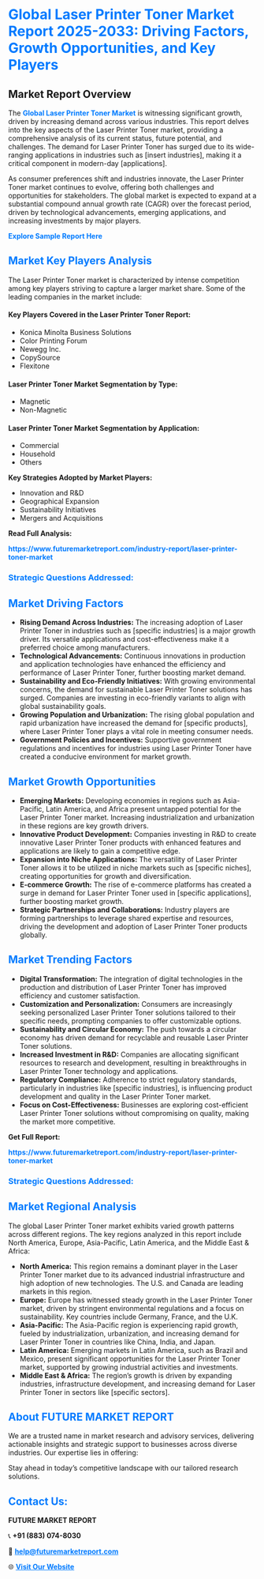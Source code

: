 <h1 style="color: #007BFF;">Global Laser Printer Toner Market Report 2025-2033: Driving Factors, Growth Opportunities, and Key Players</h1>

<section id="overview">
<h2>Market Report Overview</h2>
<p>The <a href="https://www.futuremarketreport.com/industry-report/laser-printer-toner-market" style="color: #007BFF; text-decoration: none;"><strong>Global Laser Printer Toner Market</strong></a> is witnessing significant growth, driven by increasing demand across various industries. This report delves into the key aspects of the Laser Printer Toner market, providing a comprehensive analysis of its current status, future potential, and challenges. The demand for Laser Printer Toner has surged due to its wide-ranging applications in industries such as [insert industries], making it a critical component in modern-day [applications].</p>
<p>As consumer preferences shift and industries innovate, the Laser Printer Toner market continues to evolve, offering both challenges and opportunities for stakeholders. The global market is expected to expand at a substantial compound annual growth rate (CAGR) over the forecast period, driven by technological advancements, emerging applications, and increasing investments by major players.</p>
</section>

<section id="overview">
<p><a href="https://www.futuremarketreport.com/request-sample/reportId=55551" style="color: #007BFF; text-decoration: none;"><strong>Explore Sample Report Here</strong></a></p>
</section>

<section id="key-players">
<h2 style="color: #007BFF;">Market Key Players Analysis</h2>
<p>The Laser Printer Toner market is characterized by intense competition among key players striving to capture a larger market share. Some of the leading companies in the market include:</p>
<h4>Key Players Covered in the Laser Printer Toner Report:</h4>
<ul><li>Konica Minolta Business Solutions</li><li>Color Printing Forum</li><li>Newegg Inc.</li><li>CopySource</li><li>Flexitone</li></ul>
<h4>Laser Printer Toner Market Segmentation by Type:</h4>
<ul><li>Magnetic</li><li>Non-Magnetic</li></ul>

<h4>Laser Printer Toner Market Segmentation by Application:</h4>
<ul><li>Commercial</li><li>Household</li><li>Others</li></ul>
<p><strong>Key Strategies Adopted by Market Players:</strong></p>
<ul>
<li>Innovation and R&D</li>
<li>Geographical Expansion</li>
<li>Sustainability Initiatives</li>
<li>Mergers and Acquisitions</li>
</ul>
</section>

<section>
<p><strong>Read Full Analysis: </strong></p><a href="https://www.futuremarketreport.com/industry-report/laser-printer-toner-market" style="color: #007BFF; text-decoration: none;"><strong>https://www.futuremarketreport.com/industry-report/laser-printer-toner-market</strong></a>
<h3 style="color: #007BFF;">Strategic Questions Addressed:</h3>
</section>

<section id="driving-factors">
<h2 style="color: #007BFF;">Market Driving Factors</h2>
<ul>
<li><strong>Rising Demand Across Industries:</strong> The increasing adoption of Laser Printer Toner in industries such as [specific industries] is a major growth driver. Its versatile applications and cost-effectiveness make it a preferred choice among manufacturers.</li>
<li><strong>Technological Advancements:</strong> Continuous innovations in production and application technologies have enhanced the efficiency and performance of Laser Printer Toner, further boosting market demand.</li>
<li><strong>Sustainability and Eco-Friendly Initiatives:</strong> With growing environmental concerns, the demand for sustainable Laser Printer Toner solutions has surged. Companies are investing in eco-friendly variants to align with global sustainability goals.</li>
<li><strong>Growing Population and Urbanization:</strong> The rising global population and rapid urbanization have increased the demand for [specific products], where Laser Printer Toner plays a vital role in meeting consumer needs.</li>
<li><strong>Government Policies and Incentives:</strong> Supportive government regulations and incentives for industries using Laser Printer Toner have created a conducive environment for market growth.</li>
</ul>
</section>

<section id="growth-opportunities">
<h2 style="color: #007BFF;">Market Growth Opportunities</h2>
<ul>
<li><strong>Emerging Markets:</strong> Developing economies in regions such as Asia-Pacific, Latin America, and Africa present untapped potential for the Laser Printer Toner market. Increasing industrialization and urbanization in these regions are key growth drivers.</li>
<li><strong>Innovative Product Development:</strong> Companies investing in R&D to create innovative Laser Printer Toner products with enhanced features and applications are likely to gain a competitive edge.</li>
<li><strong>Expansion into Niche Applications:</strong> The versatility of Laser Printer Toner allows it to be utilized in niche markets such as [specific niches], creating opportunities for growth and diversification.</li>
<li><strong>E-commerce Growth:</strong> The rise of e-commerce platforms has created a surge in demand for Laser Printer Toner used in [specific applications], further boosting market growth.</li>
<li><strong>Strategic Partnerships and Collaborations:</strong> Industry players are forming partnerships to leverage shared expertise and resources, driving the development and adoption of Laser Printer Toner products globally.</li>
</ul>
</section>

<section id="trending-factors">
<h2 style="color: #007BFF;">Market Trending Factors</h2>
<ul>
<li><strong>Digital Transformation:</strong> The integration of digital technologies in the production and distribution of Laser Printer Toner has improved efficiency and customer satisfaction.</li>
<li><strong>Customization and Personalization:</strong> Consumers are increasingly seeking personalized Laser Printer Toner solutions tailored to their specific needs, prompting companies to offer customizable options.</li>
<li><strong>Sustainability and Circular Economy:</strong> The push towards a circular economy has driven demand for recyclable and reusable Laser Printer Toner solutions.</li>
<li><strong>Increased Investment in R&D:</strong> Companies are allocating significant resources to research and development, resulting in breakthroughs in Laser Printer Toner technology and applications.</li>
<li><strong>Regulatory Compliance:</strong> Adherence to strict regulatory standards, particularly in industries like [specific industries], is influencing product development and quality in the Laser Printer Toner market.</li>
<li><strong>Focus on Cost-Effectiveness:</strong> Businesses are exploring cost-efficient Laser Printer Toner solutions without compromising on quality, making the market more competitive.</li>
</ul>
</section>

<section>
<p><strong>Get Full Report: </strong></p><a href="https://www.futuremarketreport.com/industry-report/laser-printer-toner-market" style="color: #007BFF; text-decoration: none;"><strong>https://www.futuremarketreport.com/industry-report/laser-printer-toner-market</strong></a>
<h3 style="color: #007BFF;">Strategic Questions Addressed:</h3>
</section>


<section id="regional-analysis">
<h2 style="color: #007BFF;">Market Regional Analysis</h2>
<p>The global Laser Printer Toner market exhibits varied growth patterns across different regions. The key regions analyzed in this report include North America, Europe, Asia-Pacific, Latin America, and the Middle East & Africa:</p>
<ul>
<li><strong>North America:</strong> This region remains a dominant player in the Laser Printer Toner market due to its advanced industrial infrastructure and high adoption of new technologies. The U.S. and Canada are leading markets in this region.</li>
<li><strong>Europe:</strong> Europe has witnessed steady growth in the Laser Printer Toner market, driven by stringent environmental regulations and a focus on sustainability. Key countries include Germany, France, and the U.K.</li>
<li><strong>Asia-Pacific:</strong> The Asia-Pacific region is experiencing rapid growth, fueled by industrialization, urbanization, and increasing demand for Laser Printer Toner in countries like China, India, and Japan.</li>
<li><strong>Latin America:</strong> Emerging markets in Latin America, such as Brazil and Mexico, present significant opportunities for the Laser Printer Toner market, supported by growing industrial activities and investments.</li>
<li><strong>Middle East & Africa:</strong> The region’s growth is driven by expanding industries, infrastructure development, and increasing demand for Laser Printer Toner in sectors like [specific sectors].</li>
</ul>
</section>

<footer>
<h2 style="color: #007BFF;">About FUTURE MARKET REPORT</h2>
<p>We are a trusted name in market research and advisory services, delivering actionable insights and strategic support to businesses across diverse industries. Our expertise lies in offering:</p>

<p>Stay ahead in today’s competitive landscape with our tailored research solutions.</p>

<h2 style="color: #007BFF;">Contact Us:</h2>
<p><strong>FUTURE MARKET REPORT</strong></p>
<p>📞 <strong>+91 (883) 074-8030</strong></p>
<p>📧 <strong><a href="mailto:help@futuremarketreport.com" style="color: #007BFF;">help@futuremarketreport.com</a></strong></p>
<p>🌐 <strong><a href="https://www.futuremarketreport.com/" style="color: #007BFF;">Visit Our Website</a></strong></p>
</footer>